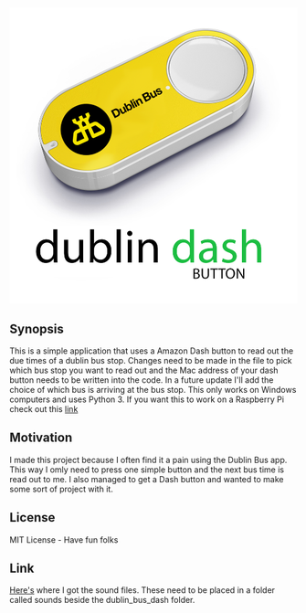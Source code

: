 ![alt tag](https://raw.githubusercontent.com/LifeOnAFarm/Dublin_Bus_Dash/master/pics/dash.png)

## Synopsis

This is a simple application that uses a Amazon Dash button to read out the due times of a dublin bus stop. Changes need to be made in the file to pick which bus stop you want to read out and the Mac address of your dash button needs to be written into the code. In a future update I'll add the choice of which bus is arriving at the bus stop.
This only works on Windows computers and uses Python 3. If you want this to work on a Raspberry Pi check out this [link](https://github.com/LifeOnAFarm/Dublin_Dash_Pi)
## Motivation

I made this project because I often find it a pain using the Dublin Bus app. This way I omly need to press one simple button and the next bus time is read out to me. I also managed to get a Dash button and wanted to make some sort of project with it.

## License

MIT License - Have fun folks

## Link

[Here's](https://evolution.voxeo.com/library/audio/prompts/) where I got the sound files. These need to be placed in a folder called sounds beside the dublin_bus_dash folder. 
